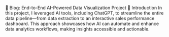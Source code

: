 📖 Blog: End-to-End AI-Powered Data Visualization Project
🚀 Introduction
In this project, I leveraged AI tools, including ChatGPT, to streamline the entire data pipeline—from data extraction to an interactive sales performance dashboard. This approach showcases how AI can automate and enhance data analytics workflows, making insights accessible and actionable.

